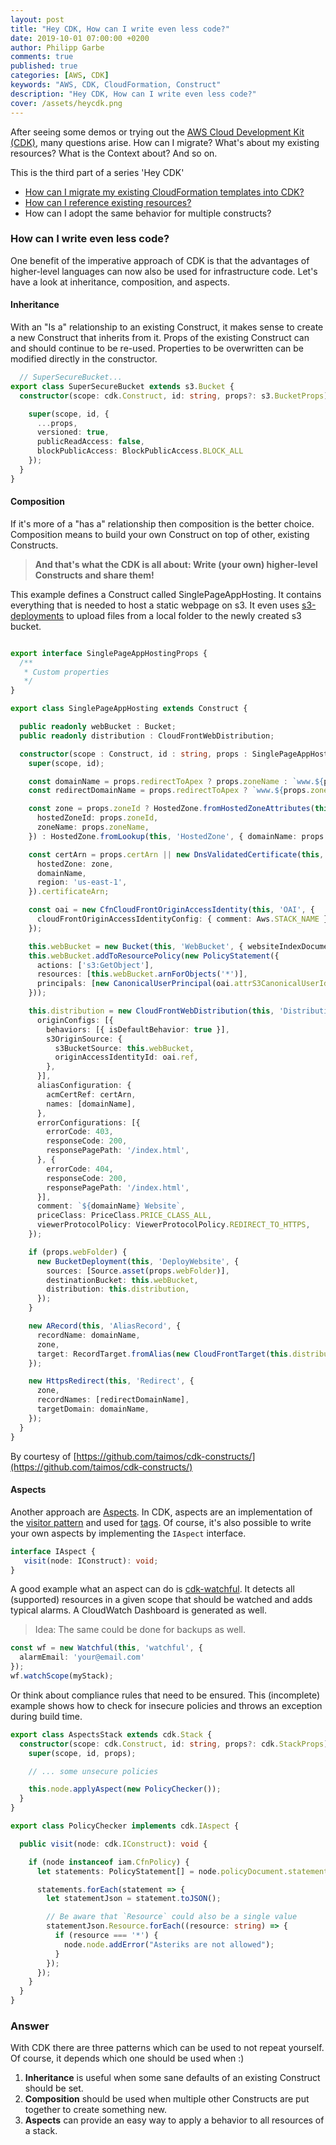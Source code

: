 ```yaml
---
layout: post
title: "Hey CDK, How can I write even less code?"
date: 2019-10-01 07:00:00 +0200
author: Philipp Garbe
comments: true
published: true
categories: [AWS, CDK]
keywords: "AWS, CDK, CloudFormation, Construct"
description: "Hey CDK, How can I write even less code?"
cover: /assets/heycdk.png
---
```


After seeing some demos or trying out the [AWS Cloud Development Kit (CDK)](https://aws.amazon.com/cdk/), many questions arise. How can I migrate? What's about my existing resources? What is the Context about? And so on.

This is the third part of a series 'Hey CDK'
- [How can I migrate my existing CloudFormation templates into CDK?](/blog/2019/09/11/hey-cdk-how-to-migrate/)
- [How can I reference existing resources?](/blog/2019/09/20/hey-cdk-how-to-use-existing-resources/)
- How can I adopt the same behavior for multiple constructs?

### How can I write even less code?
One benefit of the imperative approach of CDK is that the advantages of higher-level languages can now also be used for infrastructure code. Let's have a look at inheritance, composition, and aspects.

#### Inheritance
With an "Is a" relationship to an existing Construct, it makes sense to create a new Construct that inherits from it. Props of the existing Construct can and should continue to be re-used. Properties to be overwritten can be modified directly in the constructor.

```typescript
  // SuperSecureBucket...
export class SuperSecureBucket extends s3.Bucket {
  constructor(scope: cdk.Construct, id: string, props?: s3.BucketProps) {

    super(scope, id, { 
      ...props, 
      versioned: true,
      publicReadAccess: false,
      blockPublicAccess: BlockPublicAccess.BLOCK_ALL
    });
  }
}  
```

#### Composition
If it's more of a "has a" relationship then composition is the better choice. Composition means to build your own Construct on top of other, existing Constructs.

> __And that's what the CDK is all about: Write (your own) higher-level Constructs and share them!__

This example defines a Construct called SinglePageAppHosting. It contains everything that is needed to host a static webpage on s3. It even uses [s3-deployments](https://docs.aws.amazon.com/cdk/api/latest/docs/aws-s3-deployment-readme.html) to upload files from a local folder to the newly created s3 bucket.

```typescript

export interface SinglePageAppHostingProps {
  /**
   * Custom properties
   */
}

export class SinglePageAppHosting extends Construct {

  public readonly webBucket : Bucket;
  public readonly distribution : CloudFrontWebDistribution;

  constructor(scope : Construct, id : string, props : SinglePageAppHostingProps) {
    super(scope, id);

    const domainName = props.redirectToApex ? props.zoneName : `www.${props.zoneName}`;
    const redirectDomainName = props.redirectToApex ? `www.${props.zoneName}` : props.zoneName;

    const zone = props.zoneId ? HostedZone.fromHostedZoneAttributes(this, 'HostedZone', {
      hostedZoneId: props.zoneId,
      zoneName: props.zoneName,
    }) : HostedZone.fromLookup(this, 'HostedZone', { domainName: props.zoneName });

    const certArn = props.certArn || new DnsValidatedCertificate(this, 'Certificate', {
      hostedZone: zone,
      domainName,
      region: 'us-east-1',
    }).certificateArn;

    const oai = new CfnCloudFrontOriginAccessIdentity(this, 'OAI', {
      cloudFrontOriginAccessIdentityConfig: { comment: Aws.STACK_NAME },
    });

    this.webBucket = new Bucket(this, 'WebBucket', { websiteIndexDocument: 'index.html' });
    this.webBucket.addToResourcePolicy(new PolicyStatement({
      actions: ['s3:GetObject'],
      resources: [this.webBucket.arnForObjects('*')],
      principals: [new CanonicalUserPrincipal(oai.attrS3CanonicalUserId)],
    }));

    this.distribution = new CloudFrontWebDistribution(this, 'Distribution', {
      originConfigs: [{
        behaviors: [{ isDefaultBehavior: true }],
        s3OriginSource: {
          s3BucketSource: this.webBucket,
          originAccessIdentityId: oai.ref,
        },
      }],
      aliasConfiguration: {
        acmCertRef: certArn,
        names: [domainName],
      },
      errorConfigurations: [{
        errorCode: 403,
        responseCode: 200,
        responsePagePath: '/index.html',
      }, {
        errorCode: 404,
        responseCode: 200,
        responsePagePath: '/index.html',
      }],
      comment: `${domainName} Website`,
      priceClass: PriceClass.PRICE_CLASS_ALL,
      viewerProtocolPolicy: ViewerProtocolPolicy.REDIRECT_TO_HTTPS,
    });

    if (props.webFolder) {
      new BucketDeployment(this, 'DeployWebsite', {
        sources: [Source.asset(props.webFolder)],
        destinationBucket: this.webBucket,
        distribution: this.distribution,
      });
    }

    new ARecord(this, 'AliasRecord', {
      recordName: domainName,
      zone,
      target: RecordTarget.fromAlias(new CloudFrontTarget(this.distribution)),
    });

    new HttpsRedirect(this, 'Redirect', {
      zone,
      recordNames: [redirectDomainName],
      targetDomain: domainName,
    });
  }
}  
```
By courtesy of [https://github.com/taimos/cdk-constructs/](https://github.com/taimos/cdk-constructs/)


#### Aspects
Another approach are [Aspects](https://docs.aws.amazon.com/cdk/latest/guide/aspects.html). In CDK, aspects are an implementation of the [visitor pattern](https://en.wikipedia.org/wiki/Visitor_pattern) and used for [tags](https://docs.aws.amazon.com/cdk/latest/guide/tagging.html). Of course, it's also possible to write your own aspects by implementing the `IAspect` interface.

```typescript
interface IAspect {
   visit(node: IConstruct): void;
}
```

A good example what an aspect can do is [cdk-watchful](https://github.com/eladb/cdk-watchful). It detects all (supported) resources in a given scope that should be watched and adds typical alarms. A CloudWatch Dashboard is generated as well.

> Idea: The same could be done for backups as well. 

```typescript
const wf = new Watchful(this, 'watchful', {
  alarmEmail: 'your@email.com'
});
wf.watchScope(myStack);
```

Or think about compliance rules that need to be ensured. This (incomplete) example shows how to check for insecure policies and throws an exception during build time.

```typescript
export class AspectsStack extends cdk.Stack {
  constructor(scope: cdk.Construct, id: string, props?: cdk.StackProps) {
    super(scope, id, props);

    // ... some unsecure policies

    this.node.applyAspect(new PolicyChecker());
  }
}

export class PolicyChecker implements cdk.IAspect {

  public visit(node: cdk.IConstruct): void {

    if (node instanceof iam.CfnPolicy) {
      let statements: PolicyStatement[] = node.policyDocument.statements;

      statements.forEach(statement => {
        let statementJson = statement.toJSON();

        // Be aware that `Resource` could also be a single value
        statementJson.Resource.forEach((resource: string) => {
          if (resource === '*') {
            node.node.addError("Asteriks are not allowed");
          }
        });
      });
    }
  }
}
```


### Answer
With CDK there are three patterns which can be used to not repeat yourself. Of course, it depends which one should be used when :) 

1. __Inheritance__ is useful when some sane defaults of an existing Construct should be set. 
2. __Composition__ should be used when multiple other Constructs are put together to create something new.
3. __Aspects__ can provide an easy way to apply a behavior to all resources of a stack.

